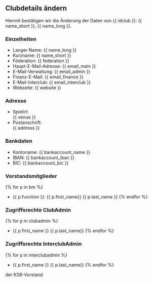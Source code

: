 ## Clubdetails ändern

Hiermit bestätigen wir die Änderung der Daten von {{ idclub }}: {{ name_short }}, {{ name_long }}.


### Einzelheiten

  - Langer Name: {{ name_long }}
  - Kurzname: {{ name_short }}
  - Föderation: {{ federation }}
  - Haupt-E-Mail-Adresse: {{ email_main }}
  - E-Mail-Verwaltung: {{ email_admin }}
  - Finanz-E-Mail: {{ email_finance }}
  - E-Mail-Interclub: {{ email_interclub }}
  - Webseite: {{ website }}

### Adresse

  - Spielirt: <br> {{ venue }}
  - Postanschrift: <br> {{ address }}

### Bankdaten

  - Kontoname: {{ bankaccount_name }}
  - IBAN: {{ bankaccount_iban }}
  - BIC: {{ bankaccount_bic }}

### Vorstandsmitglieder

{% for p in bm %}
 - {{ p.function }}: {{ p.first_name}} {{ p.last_name }}
{% endfor %}

### Zugriffsrechte ClubAdmin

{% for p in clubadmin %}
 - {{ p.first_name }} {{ p.last_name}} 
{% endfor %}


### Zugriffsrechte InterclubAdmin

{% for p in interclubadmin %}
 - {{ p.first_name }} {{ p.last_name}} 
{% endfor %}


der KSB-Vorstand